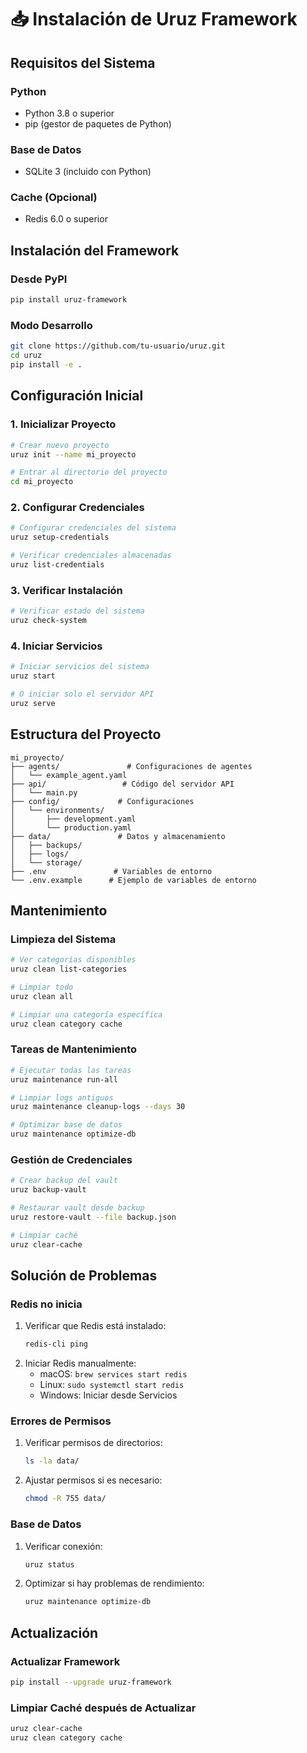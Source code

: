# 📥 Instalación de Uruz Framework

## Requisitos del Sistema

### Python
- Python 3.8 o superior
- pip (gestor de paquetes de Python)

### Base de Datos
- SQLite 3 (incluido con Python)

### Cache (Opcional)
- Redis 6.0 o superior

## Instalación del Framework

### Desde PyPI
```bash
pip install uruz-framework
```

### Modo Desarrollo
```bash
git clone https://github.com/tu-usuario/uruz.git
cd uruz
pip install -e .
```

## Configuración Inicial

### 1. Inicializar Proyecto
```bash
# Crear nuevo proyecto
uruz init --name mi_proyecto

# Entrar al directorio del proyecto
cd mi_proyecto
```

### 2. Configurar Credenciales
```bash
# Configurar credenciales del sistema
uruz setup-credentials

# Verificar credenciales almacenadas
uruz list-credentials
```

### 3. Verificar Instalación
```bash
# Verificar estado del sistema
uruz check-system
```

### 4. Iniciar Servicios
```bash
# Iniciar servicios del sistema
uruz start

# O iniciar solo el servidor API
uruz serve
```

## Estructura del Proyecto
```
mi_proyecto/
├── agents/               # Configuraciones de agentes
│   └── example_agent.yaml
├── api/                 # Código del servidor API
│   └── main.py
├── config/             # Configuraciones
│   └── environments/
│       ├── development.yaml
│       └── production.yaml
├── data/               # Datos y almacenamiento
│   ├── backups/
│   ├── logs/
│   └── storage/
├── .env               # Variables de entorno
└── .env.example      # Ejemplo de variables de entorno
```

## Mantenimiento

### Limpieza del Sistema
```bash
# Ver categorías disponibles
uruz clean list-categories

# Limpiar todo
uruz clean all

# Limpiar una categoría específica
uruz clean category cache
```

### Tareas de Mantenimiento
```bash
# Ejecutar todas las tareas
uruz maintenance run-all

# Limpiar logs antiguos
uruz maintenance cleanup-logs --days 30

# Optimizar base de datos
uruz maintenance optimize-db
```

### Gestión de Credenciales
```bash
# Crear backup del vault
uruz backup-vault

# Restaurar vault desde backup
uruz restore-vault --file backup.json

# Limpiar caché
uruz clear-cache
```

## Solución de Problemas

### Redis no inicia
1. Verificar que Redis está instalado:
   ```bash
   redis-cli ping
   ```
2. Iniciar Redis manualmente:
   - macOS: `brew services start redis`
   - Linux: `sudo systemctl start redis`
   - Windows: Iniciar desde Servicios

### Errores de Permisos
1. Verificar permisos de directorios:
   ```bash
   ls -la data/
   ```
2. Ajustar permisos si es necesario:
   ```bash
   chmod -R 755 data/
   ```

### Base de Datos
1. Verificar conexión:
   ```bash
   uruz status
   ```
2. Optimizar si hay problemas de rendimiento:
   ```bash
   uruz maintenance optimize-db
   ```

## Actualización

### Actualizar Framework
```bash
pip install --upgrade uruz-framework
```

### Limpiar Caché después de Actualizar
```bash
uruz clear-cache
uruz clean category cache
``` 